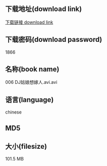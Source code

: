 ## 下载地址(download link)
[下载链接 download link](https://voluble-croquembouche-d321dc.netlify.app/?s=006+DJ%E5%A7%91%E5%A8%98%E6%83%B3%E5%AB%81%E4%BA%BA.avi)

## 下载密码(download password)
1866

## 名称(book name)
006 DJ姑娘想嫁人.avi.avi

## 语言(language)
chinese

## MD5


## 大小(filesize)
101.5 MB

